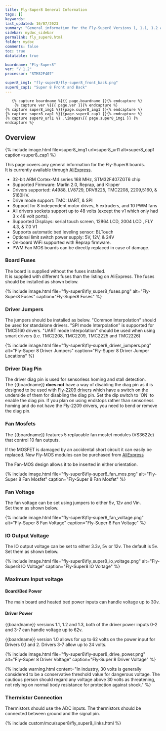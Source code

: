 ```yaml
---
title: Fly-Super8 General Information
tags: []
keywords: 
last_updated: 16/07/2023
summary: "General information for the Fly-Super8 Versions 1, 1.1, 1.2 and 1.3"
sidebar: mydoc_sidebar
permalink: fly_super8.html
folder: mydoc
comments: false
toc: true
datatable: true

boardname: "Fly-Super8" 
ver: "V 1.2" 
processor: "STM32F407"

super8_img1: "fly-super8/fly-super8_front_back.png"
super8_cap1: "Super 8 Front and Back"
---
```



       {% capture boardname %}{{ page.boardname }}{% endcapture %}
        {% capture ver %}{{ page.ver }}{% endcapture %}
    {% capture super8_img1 %}{{page.super8_img1 }}{% endcapture %}
    {% capture super8_cap1 %}{{page.super8_cap1 }}{% endcapture %}
    {% capture super8_url1 %} .\images\{{ page.super8_img1 }} {% endcapture %}


## Overview

{% 
include image.html 
file=super8_img1
url=super8_url1
alt=super8_cap1
caption=super8_cap1
%}

This page covers any general information for the Fly-Super8 boards.  
It is currently available through [AliExpress](https://s.click.aliexpress.com/e/_DFg3ED3).

- 32-bit ARM Cortex-M4 series 168 MHz, STM32F407ZGT6 chip
- Supported Firmware: Marlin 2.0, Reprap, and Klipper
- Drivers supported: A4988, LV8729, DRV8225, TMC2208, 2209,5160, & 5160HV.
- Drive mode support: TMC: UART, & SPI
- Support for 8 independent motor drives, 5 extruders, and 10 PWM fans
- All drivers sockets support up to 48 volts (except the v1 which only had 3 x 48 volt ports). 
- Supported Displays: serial touch screen, 12864 LCD, 2004 LCD , FLY 4.3, & 7.0 V1
- Supports automatic bed leveling sensor: BLTouch
- Optional limit switch power supply: 5V, 12V, & 24V
- On-board WiFi supported with Reprap firmware.
- PWM Fan MOS boards can be directly replaced in case of damage.

### Board Fuses

The board is supplied without the fuses installed.  
It is supplied with different fuses than the listing on AliExpress. The fuses should be installed as shown below.  

{% include image.html file="fly-super8\fly_super8_fuses.png" alt="Fly-Super8 Fuses" caption="Fly-Super8 Fuses" %}

### Driver Jumpers

The jumpers should be installed as below. "Common Interpolation" should be used for standalone drivers. "SPI mode Interpolation" is supported for TMC5160 drivers. "UART mode Interpolation" should be used when using smart drivers (i.e. TMC2208, TMC2209, TMC2225 and TMC2226)

{% 
include image.html 
file="fly-super8\fly-super8_driver_jumpers.png" 
alt="Fly-Super 8 Driver Jumpers" 
caption="Fly-Super 8 Driver Jumper Locations" 
%}

### Driver Diag Pin

The driver diag pin is used for sensorless homing and stall detection.  
The {{boardname}} **does not** have a way of disabling the diag pin as it is designed to be used with [Fly-2209 drivers](https://s.click.aliexpress.com/e/_DEuELVP) which have a switch on the underside of them for disabling the diag pin.  Set the dip switch to 'ON' to enable the diag pin. 
If you plan on using endstops rather than sensorless homing and do not have the Fly-2209 drivers, you need to bend or remove the diag pin. 

### Fan Mosfets

The {{boardname}} features 5 replacable fan mosfet modules (VS3622e) that control 10 fan outputs.

If the MOSFET is damaged by an accidental short circuit it can easily be replaced. 
New Fly-MOS modules can be purchased from [AliExpress](https://s.click.aliexpress.com/e/_DeyVmCN)

The Fan-MOS design allows it to be inserted in either orientation. 

{% 
include image.html 
file="fly-super8\fly-super8_fan_mos.png" 
alt="Fly-Super 8 Fan Mosfet" 
caption="Fly-Super 8 Fan Mosfet" 
%}

### Fan Voltage

The fan voltage can be set using jumpers to either 5v, 12v and Vin.  
Set them as shown below.  

{% 
include image.html 
file="fly-super8\fly-super8_fan_voltage.png" 
alt="Fly-Super 8 Fan Voltage" 
caption="Fly-Super 8 Fan Voltage"
%}

### IO Output Voltage

The IO output voltage can be set to either 3.3v, 5v or 12v. The default is 5v. 
Set them as shown below.  

{% include image.html file="fly-super8\fly_super8_io_voltage.png" alt="Fly-Super8 IO Voltage" caption="Fly-Super8 IO Voltage" %}

### Maximum Input voltage

#### Board/Bed Power

The main board and heated bed power inputs can handle voltage up to 30v.

#### Driver Power

{{boardname}} versions 1.1, 1.2 and 1.3, both of the driver power inputs 0-2 and 3-7 can handle voltage up to 62v.

{{boardname}} version 1.0 allows for up to 62 volts on the power input for Drivers 0,1 and 2. Drivers 3-7 allow up to 24 volts. 

{% 
include image.html 
file="fly-super8\fly-super8_drive_power.png" 
alt="Fly-Super 8 Driver Voltage" 
caption="Fly-Super 8 Driver Voltage"
%}


{% include warning.html content="In industry, 30 volts is generally considered to be a conservative threshold value for dangerous voltage. The cautious person should regard any voltage above 30 volts as threatening, not relying on normal body resistance for protection against shock." %}

### Thermistor Connection  

Thermistors should use the ADC inputs. The thermistors should be connected between ground and the signal pin.  

{% include custom/mcu/super8/fly_super8_links.html %}